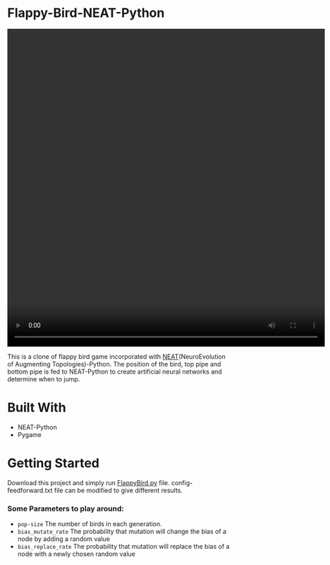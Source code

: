 # Flappy-Bird-NEAT-Python

<video src="Flappy Bird NEAT-Python demo1080.mov" width="720" height="720" controls preload></video>

This is a clone of flappy bird game incorporated with [NEAT](https://neat-python.readthedocs.io/en/latest/)(NeuroEvolution of Augmenting Topologies)-Python. The position of the bird, top pipe and bottom pipe is fed to NEAT-Python to create artificial neural networks and determine when to jump. 

# Built With

- NEAT-Python
- Pygame

# Getting Started

Download this project and simply run [FlappyBird.py](http://flappybird.py) file. config-feedforward.txt file can be modified to give different results.

### Some Parameters to play around:

- `pop-size` The number of birds in each generation.
- `bias_mutate_rate` The probability that mutation will change the bias of a node by adding a random value
- `bias_replace_rate` The probability that mutation will replace the bias of a node with a newly chosen random value
